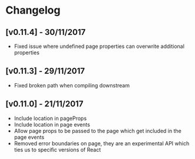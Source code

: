 # Changelog

## [v0.11.4] - 30/11/2017
- Fixed issue where undefined page properties can overwrite additional properties

## [v0.11.3] - 29/11/2017
- Fixed broken path when compiling downstream

## [v0.11.0] - 21/11/2017
- Include location in pageProps
- Include location in page events
- Allow page props to be passed to the page which get included in the page events
- Removed error boundaries on page, they are an experimental API which ties us to specific versions of React